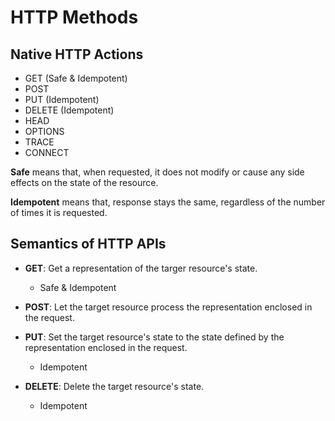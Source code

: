 # HTTP Methods

## Native HTTP Actions

* GET (Safe & Idempotent)
* POST
* PUT (Idempotent)
* DELETE (Idempotent)
* HEAD
* OPTIONS
* TRACE
* CONNECT

__Safe__ means that, when requested, it does not modify or cause any side effects on the state of the resource.

__Idempotent__ means that, response stays the same, regardless of the number of times it is requested.

## Semantics of HTTP APIs

* __GET__: Get a representation of the targer resource's state.
  * Safe & Idempotent

* __POST__: Let the target resource process the representation enclosed in the request.

* __PUT__: Set the target resource's state to the state defined by the representation enclosed in the request.
  * Idempotent

* __DELETE__: Delete the target resource's state.
  * Idempotent
